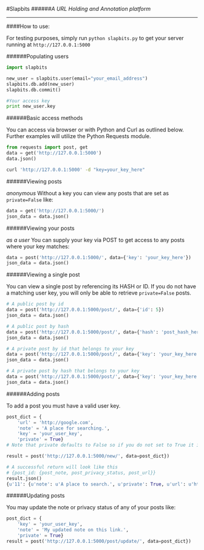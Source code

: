 #Slapbits 
######_A URL Holding and Annotation platform_
***
####How to use:

For testing purposes, simply run `python slapbits.py` to get your server running at `http://127.0.0.1:5000`

######Populating users
```Python
import slapbits

new_user = slapbits.user(email="your_email_address")
slapbits.db.add(new_user)
slapbits.db.commit()

#Your access key
print new_user.key
```

######Basic access methods

You can access via browser or with Python and Curl as outlined below. Further examples will utilize the Python Requests module.
```Python
from requests import post, get
data = get('http://127.0.0.1:5000')
data.json()
```
```Bash
curl 'http://127.0.0.1:5000' -d "key=your_key_here"
```

######Viewing posts 

_anonymous_ Without a key you can view any posts that are set as `private=False` like:
```Python
data = get('http://127.0.0.1:5000/')
json_data = data.json()
```

######Viewing your posts 

_as a user_ You can supply your key via POST to get access to any posts where your key matches:
```Python
data = post('http://127.0.0.1:5000/', data={'key': 'your_key_here'})
json_data = data.json()
```

######Viewing a single post

You can view a single post by referencing its HASH or ID. If you do not have a matching user key, you will only be able to retrieve `private=False` posts.
```Python
# A public post by id
data = post('http://127.0.0.1:5000/post/', data={'id': 5})
json_data = data.json()

# A public post by hash
data = post('http://127.0.0.1:5000/post/', data={'hash': 'post_hash_here'})
json_data = data.json()

# A private post by id that belongs to your key
data = post('http://127.0.0.1:5000/post/', data={'key': 'your_key_here', 'id': 'post_hash_here'})
json_data = data.json()

# A private post by hash that belongs to your key
data = post('http://127.0.0.1:5000/post/', data={'key': 'your_key_here', 'hash': 'post_hash_here'})
json_data = data.json()
```

######Adding posts

To add a post you must have a valid user key.
```Python
post_dict = {
    'url' = 'http://google.com',
    'note' = 'A place for searching.',
    'key' = 'your_user_key',
    'private' = True}
# Note that private defaults to False so if you do not set to True it is visible to all

result = post('http://127.0.0.1:5000/new/', data=post_dict})

# A successful return will look like this
# {post_id: {post_note, post_privacy_status, post_url}}
result.json()
{u'11': {u'note': u'A place to search.', u'private': True, u'url': u'http://google.com/'}} 
```

######Updating posts

You may update the note or privacy status of any of your posts like:
```Python
post_dict = {
    'key' = 'your_user_key',
    'note' = 'My updated note on this link.',
    'private' = True}
result = post('http://127.0.0.1:5000/post/update/', data=post_dict})
```
